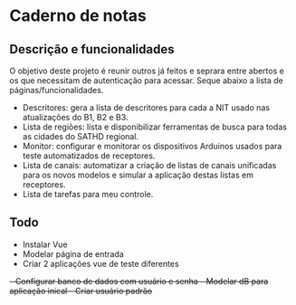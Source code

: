 <p align="center">
<h1>Caderno de notas</h1>
</p>

## Descrição e funcionalidades

O objetivo deste projeto é reunir outros já feitos e seprara entre abertos e os que necessitam de autenticação para acessar. Seque abaixo a lista de páginas/funcionalidades.
- Descritores: gera a lista de descritores para cada a NIT usado nas atualizações do B1, B2 e B3.
- Lista de regiões: lista e disponibilizar ferramentas de busca para todas as cidades do SATHD regional.
- Monitor: configurar e monitorar os dispositivos Arduinos usados para teste automatizados de receptores.
- Lista de canais: automatizar a criação de listas de canais unificadas para os novos modelos e simular a aplicação destas listas em receptores.
- Lista de tarefas para meu controle.


## Todo

- Instalar Vue
- Modelar página de entrada
- Criar 2 aplicações vue de teste diferentes

<s>
- Configurar banco de dados com usuário e senha
- Modelar dB para aplicação inical
- Criar usuário padrão
</s>

